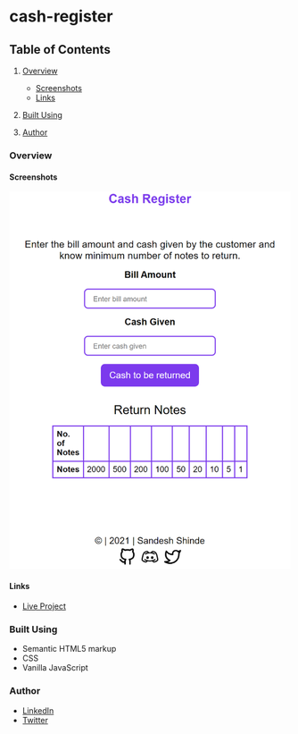 # cash-register

## Table of Contents

1. [Overview](https://github.com/Sandesh9834/cash-register/new/main#overview)
    - [Screenshots](https://github.com/Sandesh9834/cash-register/new/main#screenshots)
    - [Links](https://github.com/Sandesh9834/cash-register/new/main#links)
   
2. [Built Using](https://github.com/Sandesh9834/cash-register/new/main#built-using)

3. [Author](https://github.com/Sandesh9834/cash-register/new/main#author)

### Overview

#### Screenshots

![This is an image](https://github.com/Sandesh9834/cash-register/blob/main/images/register-for-cash-management.netlify.app_%20(1).png)

#### Links
  - [Live Project](https://register-for-cash-management.netlify.app/)
    
### Built Using

  - Semantic HTML5 markup
  - CSS
  - Vanilla JavaScript
 
### Author

  - [LinkedIn](https://www.linkedin.com/in/sandesh-shinde-bb41aa150/)
  - [Twitter](https://twitter.com/Shinde_Sandesh_)
   
